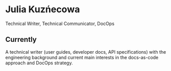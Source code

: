 # Julia Kuzńecowa

Technical Writer, Technical Communicator, DocOps

## Currently

A technical writer (user guides, developer docs, API specifications) with the engineering background and current main interests in the docs-as-code approach and DocOps strategy.
